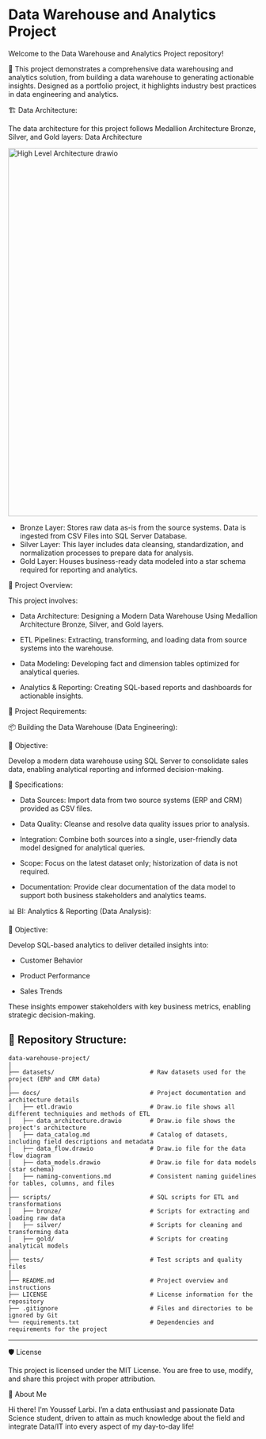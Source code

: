 # Data Warehouse and Analytics Project

Welcome to the Data Warehouse and Analytics Project repository! 

🚀 This project demonstrates a comprehensive data warehousing and analytics solution, from building a data warehouse to generating actionable insights. Designed as a portfolio project, it highlights industry best practices in data engineering and analytics.

🏗️ Data Architecture:

The data architecture for this project follows Medallion Architecture Bronze, Silver, and Gold layers: Data Architecture

<img width="1140" height="742" alt="High Level Architecture drawio" src="https://github.com/user-attachments/assets/f33d189f-22ec-4024-b244-edb15ae0896f" />

- Bronze Layer: Stores raw data as-is from the source systems. Data is ingested from CSV Files into SQL Server Database.
- Silver Layer: This layer includes data cleansing, standardization, and normalization processes to prepare data for analysis.
- Gold Layer: Houses business-ready data modeled into a star schema required for reporting and analytics.

📖 Project Overview:

This project involves:

- Data Architecture: Designing a Modern Data Warehouse Using Medallion Architecture Bronze, Silver, and Gold layers.

- ETL Pipelines: Extracting, transforming, and loading data from source systems into the warehouse.

- Data Modeling: Developing fact and dimension tables optimized for analytical queries.

- Analytics & Reporting: Creating SQL-based reports and dashboards for actionable insights.

🚀 Project Requirements:

📦 Building the Data Warehouse (Data Engineering):

🎯 Objective:

Develop a modern data warehouse using SQL Server to consolidate sales data, enabling analytical reporting and informed decision-making.

🧾 Specifications:

- Data Sources: Import data from two source systems (ERP and CRM) provided as CSV files.

- Data Quality: Cleanse and resolve data quality issues prior to analysis.

- Integration: Combine both sources into a single, user-friendly data model designed for analytical queries.

- Scope: Focus on the latest dataset only; historization of data is not required.

- Documentation: Provide clear documentation of the data model to support both business stakeholders and analytics teams.

📊 BI: Analytics & Reporting (Data Analysis):

🎯  Objective:

Develop SQL-based analytics to deliver detailed insights into:

- Customer Behavior

- Product Performance

- Sales Trends

These insights empower stakeholders with key business metrics, enabling strategic decision-making.

## 📂 Repository Structure:
```
data-warehouse-project/
│
├── datasets/                           # Raw datasets used for the project (ERP and CRM data)
│
├── docs/                               # Project documentation and architecture details
│   ├── etl.drawio                      # Draw.io file shows all different techniquies and methods of ETL
│   ├── data_architecture.drawio        # Draw.io file shows the project's architecture
│   ├── data_catalog.md                 # Catalog of datasets, including field descriptions and metadata
│   ├── data_flow.drawio                # Draw.io file for the data flow diagram
│   ├── data_models.drawio              # Draw.io file for data models (star schema)
│   ├── naming-conventions.md           # Consistent naming guidelines for tables, columns, and files
│
├── scripts/                            # SQL scripts for ETL and transformations
│   ├── bronze/                         # Scripts for extracting and loading raw data
│   ├── silver/                         # Scripts for cleaning and transforming data
│   ├── gold/                           # Scripts for creating analytical models
│
├── tests/                              # Test scripts and quality files
│
├── README.md                           # Project overview and instructions
├── LICENSE                             # License information for the repository
├── .gitignore                          # Files and directories to be ignored by Git
└── requirements.txt                    # Dependencies and requirements for the project
```
---

🛡️ License

This project is licensed under the MIT License. You are free to use, modify, and share this project with proper attribution.

🌟 About Me

Hi there! I'm Youssef Larbi. I’m a data enthusiast and passionate Data Science student, driven to attain as much knowledge about the field and integrate Data/IT into every aspect of my day-to-day life!


